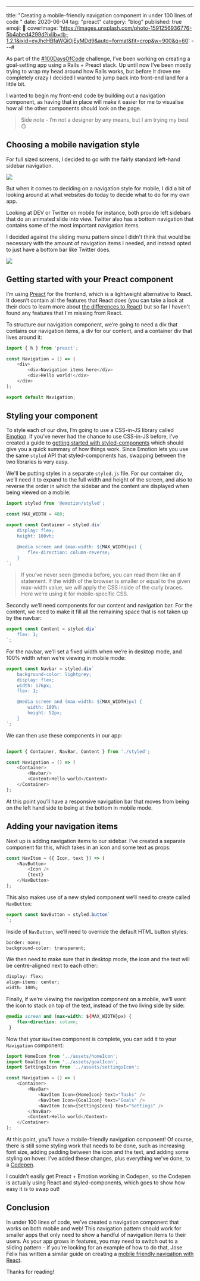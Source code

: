 ---
title: "Creating a mobile-friendly navigation component in under 100 lines of code "
date: 2020-06-04
tag: "preact"
category: "blog"
published: true
emoji: 💯
coverImage: 'https://images.unsplash.com/photo-1591256936776-5b4abed4299d?ixlib=rb-1.2.1&ixid=eyJhcHBfaWQiOjEyMDd9&auto=format&fit=crop&w=900&q=60'
---# 

As part of the [#100DaysOfCode](https://www.100daysofcode.com/) challenge, I’ve been working on creating a goal-setting app using a Rails + Preact stack. Up until now I’ve been mostly trying to wrap my head around how Rails works, but before it drove me completely crazy I decided I wanted to jump back into front-end land for a little bit. 

I wanted to begin my front-end code by building out a navigation component, as having that in place will make it easier for me to visualise how all the other components should look on the page. 

> Side note - I’m not a designer by any means, but I am trying my best 🙃

## Choosing a mobile navigation style

For full sized screens, I decided to go with the fairly standard left-hand sidebar navigation.

![](web-navigation.png)

 But when it comes to deciding on a navigation style for mobile, I did a bit of looking around at what websites do today to decide what to do for my own app. 

Looking at DEV or Twitter on mobile for instance, both provide left sidebars that do an animated slide into view. Twitter also has a bottom navigation that contains some of the most important navigation items.

I decided against the sliding menu pattern since I didn't think that would be necessary with the amount of navigation items I needed, and instead opted to just have a bottom bar like Twitter does.

![](mobile-navigation.png)

## Getting started with your Preact component

I’m using [Preact](preactjs.com/) for the frontend, which is a lightweight alternative to React. It doesn’t contain all the features that React does (you can take a look at their docs to learn more about [the differences to React](https://preactjs.com/guide/v10/differences-to-react)) but so far I haven't found any features that I'm missing from React. 

To structure our navigation component, we’re going to need a div that contains our navigation items, a div for our content, and a container div that lives around it:
```js
import { h } from 'preact';

const Navigation = () => (
    <div>
        <div>Navigation items here</div>
        <div>Hello world!</div>
    </div>
);

export default Navigation;

```

## Styling your component

To style each of our divs, I’m going to use a CSS-in-JS library called [Emotion](https://emotion.sh/docs/introduction). If you’ve never had the chance to use CSS-in-JS before, I’ve created a guide to [getting started with styled-components](https://www.emgoto.com/react-styled-components/) which should give you a quick summary of how things work. Since Emotion lets you use the same `styled` API that styled-components has, swapping between the two libraries is very easy.

We'll be putting styles in a separate `styled.js` file. For our container div, we’ll need it to expand to the full width and height of the screen, and also to reverse the order in which the sidebar and the content are displayed when being viewed on a mobile:
```js
import styled from '@emotion/styled';

const MAX_WIDTH = 480;

export const Container = styled.div`
    display: flex;
    height: 100vh;

    @media screen and (max-width: ${MAX_WIDTH}px) {
        flex-direction: column-reverse;
    }
`;

```
> If you’ve never seen @media before,  you can read them like an if statement. If the width of the browser is smaller or equal to the given max-width value, we will apply the CSS inside of the curly braces. Here we’re using it for mobile-specific CSS.

Secondly we’ll need components for our content and navigation bar. For the content, we need to make it fill all the remaining space that is not taken up by the navbar:
```js
export const Content = styled.div`
    flex: 1;
`;

```
For the navbar, we’ll set a fixed width when we’re in desktop mode, and 100% width when we’re viewing in mobile mode: 
```js
export const Navbar = styled.div`
    background-color: lightgrey;
    display: flex;
    width: 176px;
	flex: 1;

    @media screen and (max-width: ${MAX_WIDTH}px) {
        width: 100%;
		height: 52px;
    }
`;
```
We can then use these components in our app:
```js

import { Container, NavBar, Content } from './styled';

const Navigation = () => (
    <Container>
        <Navbar/>
        <Content>Hello world</Content>
    </Container>
);

```
At this point you’ll have a responsive navigation bar that moves from being on the left hand side to being at the bottom in mobile mode. 

## Adding your navigation items

Next up is adding navigation items to our sidebar. I’ve created a separate component for this, which takes in an icon and some text as props:
```js
const NavItem = ({ Icon, text }) => (
    <NavButton>
        <Icon />
        {text}
    </NavButton>
);
```
This also makes use of a new styled component we’ll need to create called `NavButton`:
```js
export const NavButton = styled.button`
`;

```

Inside of `NavButton`, we’ll need to override the default HTML button styles:
```css
border: none;
background-color: transparent;
```

We then need to make sure that in desktop mode, the icon and the text will be centre-aligned next to each other:

```css
display: flex;
align-items: center;
width: 100%;
```

Finally, if we’re viewing the navigation component on a mobile, we’ll want the icon to stack on top of the text, instead of the two living side by side:
```css
@media screen and (max-width: ${MAX_WIDTH}px) {
    flex-direction: column;
 }
```

Now that your `NavItem` component is complete, you can add it to your `Navigation` component:
```js
import HomeIcon from '../assets/homeIcon';
import GoalIcon from '../assets/goalIcon';
import SettingsIcon from '../assets/settingsIcon';

const Navigation = () => (
    <Container>
        <NavBar>
            <NavItem Icon={HomeIcon} text="Tasks" />
            <NavItem Icon={GoalIcon} text="Goals" />
            <NavItem Icon={SettingsIcon} text="Settings" />
        </NavBar>
        <Content>Hello world</Content>
    </Container>
);
```

At this point, you’ll have a mobile-friendly navigation component! Of course, there is still some styling work that needs to be done, such as increasing font size, adding padding between the icon and the text, and adding some styling on hover. I've added these changes, plus everything we've done, to a [Codepen](https://codepen.io/emgoto/pen/mdVyyBP).

I couldn’t easily get Preact + Emotion working in Codepen, so the Codepen is actually using React and styled-components, which goes to show how easy it is to swap out! 

## Conclusion

In under 100 lines of code, we’ve created a navigation component that works on both mobile and web! This navigation pattern should work for smaller apps that only need to show a handful of navigation items to their users. As your app grows in features, you may need to switch out to a sliding pattern - if you're looking for an example of how to do that, Jose Felix has written a similar guide on creating a [mobile friendly navigation with React](https://dev.to/jfelx/create-a-mobile-friendly-navigation-with-react-4930).

Thanks for reading!
